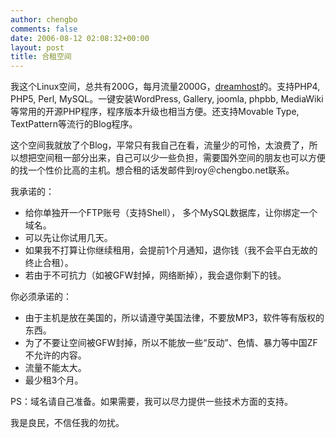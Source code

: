 ```yaml
---
author: chengbo
comments: false
date: 2006-08-12 02:08:32+00:00
layout: post
title: 合租空间
---
```


我这个Linux空间，总共有200G，每月流量2000G，[dreamhost](http://www.dreamhost.com/)的。支持PHP4, PHP5, Perl, MySQL。一键安装WordPress, Gallery, joomla, phpbb, MediaWiki等常用的开源PHP程序，程序版本升级也相当方便。还支持Movable Type, TextPattern等流行的Blog程序。

这个空间我就放了个Blog，平常只有我自己在看，流量少的可怜，太浪费了，所以想把空间租一部分出来，自己可以少一些负担，需要国外空间的朋友也可以方便的找一个性价比高的主机。想合租的话发邮件到roy＠chengbo.net联系。

我承诺的：

  * 给你单独开一个FTP账号（支持Shell）， 多个MySQL数据库，让你绑定一个域名。
  * 可以先让你试用几天。
  * 如果我不打算让你继续租用，会提前1个月通知，退你钱（我不会平白无故的终止合租）。
  * 若由于不可抗力（如被GFW封掉，网络断掉），我会退你剩下的钱。

你必须承诺的：

  * 由于主机是放在美国的，所以请遵守美国法律，不要放MP3，软件等有版权的东西。
  * 为了不要让空间被GFW封掉，所以不能放一些“反动”、色情、暴力等中国ZF不允许的内容。
  * 流量不能太大。
  * 最少租3个月。

PS：域名请自己准备。如果需要，我可以尽力提供一些技术方面的支持。

我是良民，不信任我的勿扰。
